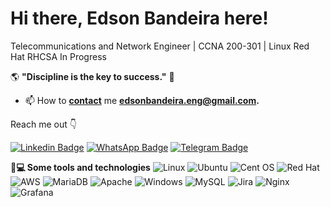 # Hi there, Edson Bandeira here!

Telecommunications and Network Engineer | CCNA 200-301 | Linux Red Hat RHCSA In Progress

   🌎 **"Discipline is the key to success."** 🧠

- 📫 How to **[contact](mailto:edsonbandeira.eng@gmail.com)** me **[edsonbandeira.eng@gmail.com](mailto:edsonbandeira.eng@gmail.com).**

 Reach me out  👇
 
[![Linkedin Badge](https://img.shields.io/badge/LinkedIn-0077B5?style=for-the-badge&logo=linkedin&logoColor=white&link=https://www.linkedin.com/in/bandeiraedson)](https://www.linkedin.com/in/bandeiraedson)
[![WhatsApp Badge](https://img.shields.io/badge/WhatsApp-25D366?style=for-the-badge&logo=whatsapp&logoColor=white&link=https://api.whatsapp.com/send?phone=5583996234826)](https://api.whatsapp.com/send?phone=5583996234826)
[![Telegram Badge](https://img.shields.io/badge/Telegram-2CA5E0?style=for-the-badge&logo=telegram&logoColor=white&link=https://t.me/manobrownied)](https://t.me/manobrownied)

**🚀💻 Some tools and technologies**
![Linux](https://img.shields.io/badge/Linux-FCC624?style=for-the-badge&logo=linux&logoColor=black) 
![Ubuntu](https://img.shields.io/badge/Ubuntu-E95420?style=for-the-badge&logo=ubuntu&logoColor=white) 
![Cent OS](https://img.shields.io/badge/cent%20os-002260?style=for-the-badge&logo=centos&logoColor=F0F0F0)
![Red Hat](https://img.shields.io/badge/Red%20Hat-EE0000?style=for-the-badge&logo=redhat&logoColor=white)
![AWS](https://img.shields.io/badge/Amazon_AWS-232F3E?style=for-the-badge&logo=amazon-aws&logoColor=white) 
![MariaDB](https://img.shields.io/badge/MariaDB-003545?style=for-the-badge&logo=mariadb&logoColor=white)
![Apache](https://img.shields.io/badge/apache-%23D42029.svg?style=for-the-badge&logo=apache&logoColor=white) 
![Windows](https://img.shields.io/badge/Windows-0078D6?style=for-the-badge&logo=windows&logoColor=white) 
![MySQL](https://img.shields.io/badge/mysql-%2300f.svg?style=for-the-badge&logo=mysql&logoColor=white)
![Jira](https://img.shields.io/badge/jira-%230A0FFF.svg?style=for-the-badge&logo=jira&logoColor=white)
![Nginx](https://img.shields.io/badge/nginx-%23009639.svg?style=for-the-badge&logo=nginx&logoColor=white)
![Grafana](https://img.shields.io/badge/Grafana-F2F4F9?style=for-the-badge&logo=grafana&logoColor=orange&labelColor=F2F4F9)




